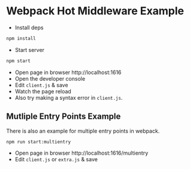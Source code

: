 # Webpack Hot Middleware Example

* Install deps
```sh
npm install
```
* Start server
```sh
npm start
```
* Open page in browser http://localhost:1616
* Open the developer console
* Edit `client.js` & save
* Watch the page reload
* Also try making a syntax error in `client.js`.

## Mutliple Entry Points Example

There is also an example for multiple entry points in webpack.

```sh
npm run start:multientry
```

* Open page in browser http://localhost:1616/multientry
* Edit `client.js` or `extra.js` & save
